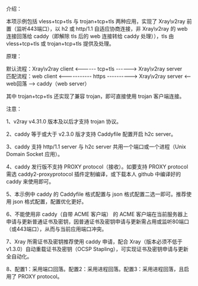 介绍：

本项示例包括 vless+tcp+tls 与 trojan+tcp+tls 两种应用，实现了 Xray\v2ray 前置（监听443端口），以 h2 或 http/1.1 自适应协商连接，非 Xray\v2ray 的 web 连接回落给 caddy（即解除 tls 后的 web 连接转给 caddy 处理）），tls 由 vless+tcp+tls 或 trojan+tcp+tls 提供及处理。

原理：

默认流程：Xray\v2ray client <------ tcp+tls ------> Xray\v2ray server  
匹配流程：web client <----------- https ----------> Xray\v2ray server <-- web回落 --> caddy（web server）

其中 trojan+tcp+tls 还实现了兼容 trojan，即可直接使用 trojan 客户端连接。  

注意：

1、v2ray v4.31.0 版本及以后才支持 trojan 协议。

2、caddy 等于或大于 v2.3.0 版才支持 Caddyfile 配置开启 h2c server。

3、caddy 支持 http/1.1 server 与 h2c server 共用一个端口或一个进程（Unix Domain Socket 应用）。

4、caddy 发行版不支持 PROXY protocol（接收）。如要支持 PROXY protocol 需选 caddy2-proxyprotocol 插件定制编译，或下载本人 github 中编译好的 caddy 来使用即可。

5、本示例中 caddy 的 Caddyfile 格式配置与 json 格式配置二选一即可。推荐使用 json 格式配置，配置优化更好。

6、不能使用非 caddy（自带 ACME 客户端） 的 ACME 客户端在当前服务器上申请与更新普通证书及密钥，因普通证书及密钥申请与更新需占用或监听80端口（或443端口），从而与当前应用端口冲突。

7、Xray 所需证书及密钥推荐使用 caddy 申请，配合 Xray（版本必须不低于v1.3.0）自动重载证书及密钥（OCSP Stapling），可实现证书及密钥申请与更新全自动化。

8、配置1：采用端口回落。配置2：采用进程回落。配置3：采用进程回落，且启用了 PROXY protocol。
